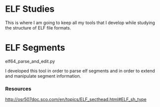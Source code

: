 # ELF Studies
This is where I am going to keep all my tools that I develop while studying the structure of ELF file formats.

# ELF Segments

elf64_parse_and_edit.py

I developed this tool in order to parse elf segments and in order to extend and manipulate segment information. 

### Resources
http://osr507doc.sco.com/en/topics/ELF_secthead.html#ELF_sh_type

